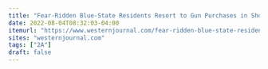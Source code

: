 ```yaml
---
title: "Fear-Ridden Blue-State Residents Resort to Gun Purchases in Shocking Record Numbers for Two Years Straight"
date: 2022-08-04T08:32:03-04:00
itemurl: "https://www.westernjournal.com/fear-ridden-blue-state-residents-resort-gun-purchases-shocking-record-numbers-two-years-straight/"
sites: "westernjournal.com"
tags: ["2A"]
draft: false
---
```


